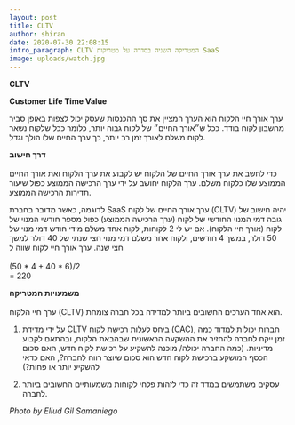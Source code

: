 ```yaml
---
layout: post
title: CLTV
author: shiran
date: 2020-07-30 22:08:15
intro_paragraph: CLTV המטריקה השניה בסדרה על מטריקות SaaS
image: uploads/watch.jpg
---
```

**CLTV**

**Customer Life Time Value**

ערך אורך חיי הלקוח הוא הערך המציין את סך ההכנסות שעסק יכול לצפות באופן סביר מחשבון לקוח בודד. ככל ש״אורך החיים״ של לקוח גבוה יותר, כלומר ככל שלקוח נשאר לקוח משלם לאורך זמן רב יותר, כך ערך החיים שלו הולך וגדל.

**דרך חישוב** <br> <br>
כדי לחשב את ערך אורך החיים של הלקוח יש לקבוע את ערך הלקוח ואת אורך החיים הממוצע שלו כלקוח משלם. 
ערך הלקוח יחושב על ידי ערך הרכישה הממוצע כפול שיעור תדירות הרכישה הממוצע. 

לדוגמה, כאשר מדובר בחברת SaaS ערך אורך החיים של לקוח (CLTV) יהיה חישוב של גובה דמי המנוי החודשי של לקוח (ערך הרכישה הממוצע) כפול מספר חודשי המנוי של לקוח (אורך חיי הלקוח). 
אם יש לי 2 לקוחות, לקוח אחד משלם מידי חודש דמי מנוי של 50 דולר, במשך 4 חודשים, ולקוח אחר משלם דמי מנוי חצי שנתי של 40 דולר למשך חצי שנה. ערך אורך חיי לקוח שווה ל<br><br>
(50 * 4 +  40 * 6)/2
<br>= 220


**משמעויות המטריקה** <br> <br>
ערך חיי הלקוח (CLTV) הוא אחד הערכים החשובים ביותר למדידה בכל חברה צומחת.

1. על ידי מדידת CLTV ביחס לעלות רכישת לקוח (CAC), חברות יכולות למדוד כמה זמן ייקח לחברה להחזיר את ההשקעה הראשונית שבהבאת הלקוח, ובהתאם לקבוע מדיניות. (כמה החברה יכולה/ מוכנה להשקיע על רכישת לקוח חדש, האם סכום הכסף המושקע ברכישת לקוח חדש הוא סכום שיוצר רווח לחברה?, האם כדאי להשקיע יותר או פחות?)

2. עסקים משתמשים במדד זה כדי לזהות פלחי לקוחות משמעותיים החשובים ביותר לחברה.



*Photo by Eliud Gil Samaniego*